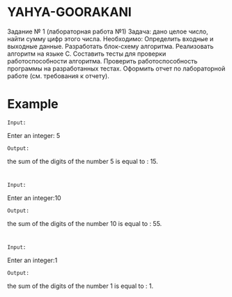 # YAHYA-GOORAKANI






Задание № 1 (лабораторная работа №1)
Задача: дано целое число, найти сумму цифр этого числа.
Необходимо:
Определить входные и выходные данные.
Разработать блок-схему алгоритма.
Реализовать алгоритм на языке С.
Составить тесты для проверки работоспособности алгоритма.
Проверить работоспособность программы на разработанных тестах.
Оформить отчет по лабораторной работе (см. требования к отчету).


# Example

`Input:`

Enter an integer: 5

`Output:`

the sum of the digits of the number 5 is equal to : 15.

#
`Input:`

Enter an integer:10

`Output:`

the sum of the digits of the number 10 is equal to : 55. 

#
`Input:`

Enter an integer:1

`Output:`

the sum of the digits of the number 1 is equal to : 1.
#
